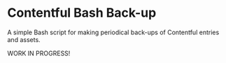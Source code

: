 # Contentful Bash Back-up

A simple Bash script for making periodical back-ups of Contentful entries and assets.

WORK IN PROGRESS!
